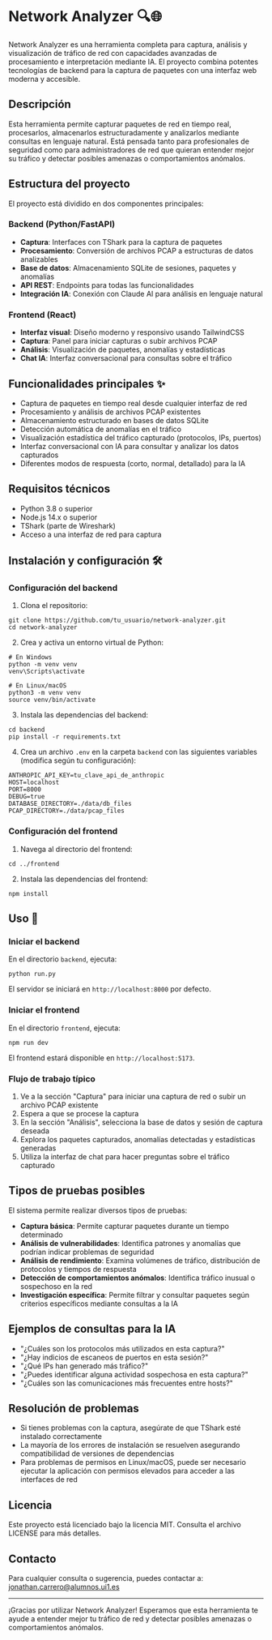 # Network Analyzer 🔍🌐

Network Analyzer es una herramienta completa para captura, análisis y visualización de tráfico de red con capacidades avanzadas de procesamiento e interpretación mediante IA. El proyecto combina potentes tecnologías de backend para la captura de paquetes con una interfaz web moderna y accesible.

## Descripción

Esta herramienta permite capturar paquetes de red en tiempo real, procesarlos, almacenarlos estructuradamente y analizarlos mediante consultas en lenguaje natural. Está pensada tanto para profesionales de seguridad como para administradores de red que quieran entender mejor su tráfico y detectar posibles amenazas o comportamientos anómalos.

## Estructura del proyecto

El proyecto está dividido en dos componentes principales:

### Backend (Python/FastAPI)
- **Captura**: Interfaces con TShark para la captura de paquetes
- **Procesamiento**: Conversión de archivos PCAP a estructuras de datos analizables
- **Base de datos**: Almacenamiento SQLite de sesiones, paquetes y anomalías
- **API REST**: Endpoints para todas las funcionalidades
- **Integración IA**: Conexión con Claude AI para análisis en lenguaje natural

### Frontend (React)
- **Interfaz visual**: Diseño moderno y responsivo usando TailwindCSS
- **Captura**: Panel para iniciar capturas o subir archivos PCAP
- **Análisis**: Visualización de paquetes, anomalías y estadísticas
- **Chat IA**: Interfaz conversacional para consultas sobre el tráfico

## Funcionalidades principales ✨

- Captura de paquetes en tiempo real desde cualquier interfaz de red
- Procesamiento y análisis de archivos PCAP existentes
- Almacenamiento estructurado en bases de datos SQLite
- Detección automática de anomalías en el tráfico
- Visualización estadística del tráfico capturado (protocolos, IPs, puertos)
- Interfaz conversacional con IA para consultar y analizar los datos capturados
- Diferentes modos de respuesta (corto, normal, detallado) para la IA

## Requisitos técnicos

- Python 3.8 o superior
- Node.js 14.x o superior
- TShark (parte de Wireshark)
- Acceso a una interfaz de red para captura

## Instalación y configuración 🛠️

### Configuración del backend

1. Clona el repositorio:
```
git clone https://github.com/tu_usuario/network-analyzer.git
cd network-analyzer
```

2. Crea y activa un entorno virtual de Python:
```
# En Windows
python -m venv venv
venv\Scripts\activate

# En Linux/macOS
python3 -m venv venv
source venv/bin/activate
```

3. Instala las dependencias del backend:
```
cd backend
pip install -r requirements.txt
```

4. Crea un archivo `.env` en la carpeta `backend` con las siguientes variables (modifica según tu configuración):
```
ANTHROPIC_API_KEY=tu_clave_api_de_anthropic
HOST=localhost
PORT=8000
DEBUG=true
DATABASE_DIRECTORY=./data/db_files
PCAP_DIRECTORY=./data/pcap_files
```

### Configuración del frontend

1. Navega al directorio del frontend:
```
cd ../frontend
```

2. Instala las dependencias del frontend:
```
npm install
```

## Uso 🚀

### Iniciar el backend

En el directorio `backend`, ejecuta:
```
python run.py
```

El servidor se iniciará en `http://localhost:8000` por defecto.

### Iniciar el frontend

En el directorio `frontend`, ejecuta:
```
npm run dev
```

El frontend estará disponible en `http://localhost:5173`.

### Flujo de trabajo típico

1. Ve a la sección "Captura" para iniciar una captura de red o subir un archivo PCAP existente
2. Espera a que se procese la captura
3. En la sección "Análisis", selecciona la base de datos y sesión de captura deseada
4. Explora los paquetes capturados, anomalías detectadas y estadísticas generadas
5. Utiliza la interfaz de chat para hacer preguntas sobre el tráfico capturado

## Tipos de pruebas posibles

El sistema permite realizar diversos tipos de pruebas:

- **Captura básica**: Permite capturar paquetes durante un tiempo determinado
- **Análisis de vulnerabilidades**: Identifica patrones y anomalías que podrían indicar problemas de seguridad
- **Análisis de rendimiento**: Examina volúmenes de tráfico, distribución de protocolos y tiempos de respuesta
- **Detección de comportamientos anómalos**: Identifica tráfico inusual o sospechoso en la red
- **Investigación específica**: Permite filtrar y consultar paquetes según criterios específicos mediante consultas a la IA

## Ejemplos de consultas para la IA

- "¿Cuáles son los protocolos más utilizados en esta captura?"
- "¿Hay indicios de escaneos de puertos en esta sesión?"
- "¿Qué IPs han generado más tráfico?"
- "¿Puedes identificar alguna actividad sospechosa en esta captura?"
- "¿Cuáles son las comunicaciones más frecuentes entre hosts?"

## Resolución de problemas

- Si tienes problemas con la captura, asegúrate de que TShark esté instalado correctamente
- La mayoría de los errores de instalación se resuelven asegurando compatibilidad de versiones de dependencias
- Para problemas de permisos en Linux/macOS, puede ser necesario ejecutar la aplicación con permisos elevados para acceder a las interfaces de red

## Licencia

Este proyecto está licenciado bajo la licencia MIT. Consulta el archivo LICENSE para más detalles.

## Contacto

Para cualquier consulta o sugerencia, puedes contactar a:
jonathan.carrero@alumnos.ui1.es

---

¡Gracias por utilizar Network Analyzer! Esperamos que esta herramienta te ayude a entender mejor tu tráfico de red y detectar posibles amenazas o comportamientos anómalos.
